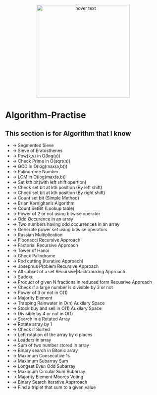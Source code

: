 <p align="center">
  <img src="http://www.pngmart.com/files/13/One-Punch-Man-Saitama-PNG-Free-Download.png" width="300" title="hover text">
</p>

# Algorithm-Practise
## This section is for Algorithm that I know
- -> Segmented Sieve
- -> Sieve of Eratosthenes
- -> Pow(x,y) in O(log(y))
- -> Check Prime in O(sqrt(n))
- -> GCD in O(log(max(a,b)))
- -> Palindrome Number
- -> LCM in O(log(max(a,b))
- -> Set kth bit(with left shift opertion)
- -> Check set bit at kth position (By left shift)
- -> Check set bit at kth position (By right shift)
- -> Count set bit (Simple Method)
- -> Brian Kernighan’s Algorithm
- -> Count SetBit (Lookup table)
- -> Power of 2 or not using bitwise operator
- -> Odd Occurence in an array
- -> Two numbers having odd occurrences in an array
- -> Generate power set using bitwise operators
- -> Russian Multiplication
- -> Fibonacci Recursive Approach
- -> Factorial Recursive Approach
- -> Tower of Hanoi
- -> Check Palindrome
- -> Rod cutting (Iterative Approach)
- -> Josephus Problem Recursive Approach
- -> All subset of a set Recursive|Backtracking Approach
- -> Sudoku 
- -> Product of given N fractions in reduced form Recusrive Approach
- -> Check if a large number is divisible by 3 or not
- -> Power of 3 or not in O(1) 
- -> Majority Element
- -> Trapping Rainwater in O(n) Auxilary Space
- -> Stock buy and sell in O(1) Auxilary Space
- -> Divisible by 4 or not in O(1)
- -> Search in a Rotated Array
- -> Rotate array by 1
- -> Check if Sorted
- -> Left rotation of the array by d places
- -> Leaders in array
- -> Sum of two number stored in array
- -> Binary search in Bitonic array
- -> Maximum Consecutive 1s
- -> Maximum Subarray Sum
- -> Longest Even Odd Subarray 
- -> Maximum Circular Sum Subarray
- -> Majority Element Moores Voting
- -> Binary Search Iterative Apprroach
- -> Find a triplet that sum to a given value 
